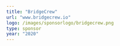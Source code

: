 ```yaml
---
title: "BridgeCrew"
url: "www.bridgecrew.io"
logo: /images/sponsorlogo/bridgecrew.png
type: sponsor
year: "2020"
---
```


